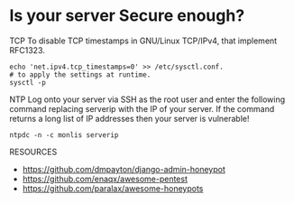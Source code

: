Is your server Secure enough?
=============================

TCP
To disable TCP timestamps in GNU/Linux TCP/IPv4, that implement RFC1323.
````
echo 'net.ipv4.tcp_timestamps=0' >> /etc/sysctl.conf. 
# to apply the settings at runtime.
sysctl -p
````

NTP
Log onto your server via SSH as the root user and enter the following command replacing serverip with the IP of your server.
If the command returns a long list of IP addresses then your server is vulnerable!

````
ntpdc -n -c monlis serverip
````

RESOURCES

- https://github.com/dmpayton/django-admin-honeypot
- https://github.com/enaqx/awesome-pentest
- https://github.com/paralax/awesome-honeypots
